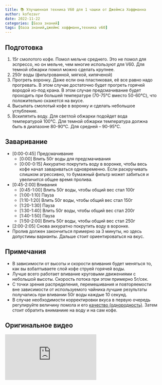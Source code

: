```yaml
---
title: 📚 Улучшенная техника V60 для 1 чашки от Джеймса Хоффманна
author: kofezavr
date: 2022-11-22
categories: [База знаний]
tags: [база знаний,джеймс хоффманн,техника v60]
--- 
```

## Подготовка
1. 15г смолотого кофе. Помол мельче среднего. Это не помол для эспрессо, но он мельче, чем многие используют для V60. Для темной обжарки помол можно сделать крупнее.
2. 250г воды (фильтрованной, мягкой, кипяченой)
3. Прогреть воронку. Даже если она пластиковая, её все равно надо прогревать. В этом случае достаточно будет прогреть горячей вородой из-под крана. В этом случае предсмачивание будет проходить при большей температуре (70-75°C вместо 50-60°C), что положительно скажется на вкусе.
4. Высыпать смолотый кофе в воронку и сделать небольшое углубление.
5. Вскипятить воду. Для светлой обжарки подойдет вода температурой 100°C. Для темной обжарки температура должна быть в диапазоне 80-90°C. Для средней – 90-95°C.

## Заваривание
- [0:00-0:45] Предсмачивание 
	- [0:00] Влить 50г воды для предсмачивания 
	- [0:00-0:15] Аккуратно покрутить воду в воронке, чтобы весь кофе начал завариваться одновременно. Если раскручивать слишком агрессивно, то бумажный фильтр может забиться и увеличится общее время пролива.
- [0:45-2:00] Вливания
	- [0:45-1:00] Влить 50г воды, чтобы общий вес стал 100г
	- [1:00-1:10] Пауза 
	- [1:10-1:20] Влить 50г воды, чтобы общий вес стал 150г
	- [1:20-1:30] Пауза 
	- [1:30-1:40] Влить 50г воды, чтобы общий вес стал 200г
	- [1:40-1:50] Пауза 
	- [1:50-2:00] Влить 50г воды, чтобы общий вес стал 250г
- [2:00-2:05] Снова аккуратно покрутить воду в воронке. 
- Пролив должен закончиться примерно за 3 минуты, но здесь допустимы варианты. Дальше стоит ориентироваться на вкус.

## Примечания
- В зависимости от высоты и скорости вливания будет меняться то, как вы взбалтываете слой кофе струей горячей воды.
- Лучше всего работает вливание круговыми движениями с небольшой высоты. Скорость потока при этом примерно 5г/сек.
- С точки зрения распределения, перемешивания и повторяемости вне зависимости от используемого чайника лучшие результаты получались при вливании 50г воды каждые 10 секунд.
- В случае необходимости корректировки вкуса в первую очередь регулируйте величину помола и его [качество (однородность)](https://kofezavr.ru/posts/2021/09/26/как-помол-клияет-на-вкус). Затем стоит обратить вниманиие на воду и на сам кофе.

## Оригинальное видео
<p><div class="youtube-wrapper"><iframe src="https://www.youtube.com/embed/1oB1oDrDkHM" title="YouTube video player" frameborder="0" allow="accelerometer; autoplay; clipboard-write; encrypted-media; gyroscope; picture-in-picture" allowfullscreen></iframe></div></p>

